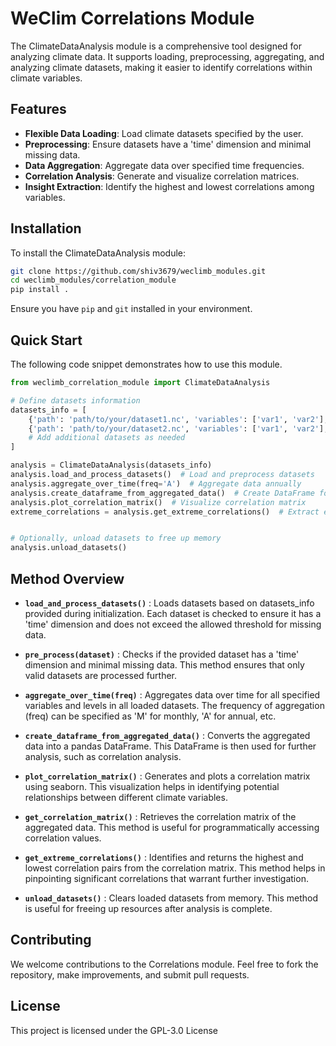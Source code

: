 # WeClim Correlations Module

The ClimateDataAnalysis module is a comprehensive tool designed for analyzing climate data. It supports loading, preprocessing, aggregating, and analyzing climate datasets, making it easier to identify correlations within climate variables.

## Features

- **Flexible Data Loading**: Load climate datasets specified by the user.
- **Preprocessing**: Ensure datasets have a 'time' dimension and minimal missing data.
- **Data Aggregation**: Aggregate data over specified time frequencies.
- **Correlation Analysis**: Generate and visualize correlation matrices.
- **Insight Extraction**: Identify the highest and lowest correlations among variables.

## Installation

To install the ClimateDataAnalysis module:

```bash
git clone https://github.com/shiv3679/weclimb_modules.git
cd weclimb_modules/correlation_module
pip install .
 ```

Ensure you have `pip` and `git` installed  in your environment.

## Quick Start

The following code snippet demonstrates how to use this module.

```python
from weclimb_correlation_module import ClimateDataAnalysis

# Define datasets information
datasets_info = [
    {'path': 'path/to/your/dataset1.nc', 'variables': ['var1', 'var2'], 'levels': [100, 500, 850]},
    {'path': 'path/to/your/dataset2.nc', 'variables': ['var1', 'var2'], 'levels': None},
    # Add additional datasets as needed
]

analysis = ClimateDataAnalysis(datasets_info)
analysis.load_and_process_datasets()  # Load and preprocess datasets
analysis.aggregate_over_time(freq='A')  # Aggregate data annually
analysis.create_dataframe_from_aggregated_data()  # Create DataFrame for analysis
analysis.plot_correlation_matrix()  # Visualize correlation matrix
extreme_correlations = analysis.get_extreme_correlations()  # Extract extreme correlations


# Optionally, unload datasets to free up memory
analysis.unload_datasets()
```

## Method Overview

- **`load_and_process_datasets()`** : Loads datasets based on datasets_info provided during initialization. Each dataset is checked to ensure it has a 'time' dimension and does not exceed the allowed threshold for missing data.

- **`pre_process(dataset)`** : Checks if the provided dataset has a 'time' dimension and minimal missing data. This method ensures that only valid datasets are processed further.

- **`aggregate_over_time(freq)`** : Aggregates data over time for all specified variables and levels in all loaded datasets. The frequency of aggregation (freq) can be specified as 'M' for monthly, 'A' for annual, etc.

- **`create_dataframe_from_aggregated_data()`** : Converts the aggregated data into a pandas DataFrame. This DataFrame is then used for further analysis, such as correlation analysis.

- **`plot_correlation_matrix()`** : Generates and plots a correlation matrix using seaborn. This visualization helps in identifying potential relationships between different climate variables.

- **`get_correlation_matrix()`** : Retrieves the correlation matrix of the aggregated data. This method is useful for programmatically accessing correlation values.

- **`get_extreme_correlations()`** : Identifies and returns the highest and lowest correlation pairs from the correlation matrix. This method helps in pinpointing significant correlations that warrant further investigation.

- **`unload_datasets()`** : Clears loaded datasets from memory. This method is useful for freeing up resources after analysis is complete.

## Contributing 
We welcome contributions to the Correlations module. Feel free to fork the repository, make improvements, and submit pull requests.

## License
This project is licensed under the GPL-3.0 License
